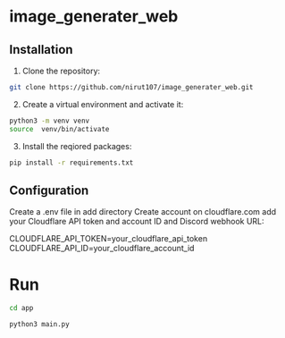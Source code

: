 # image_generater_web


## Installation

1. Clone the repository:

```bash
git clone https://github.com/nirut107/image_generater_web.git

```

2. Create a virtual environment and activate it:

```bash
python3 -m venv venv
source  venv/bin/activate
```

3. Install the reqiored packages:

```bash
pip install -r requirements.txt
```

## Configuration

Create a .env file in add directory
Create account on cloudflare.com
add your Cloudflare API token and account ID and Discord webhook URL:

CLOUDFLARE_API_TOKEN=your_cloudflare_api_token
CLOUDFLARE_API_ID=your_cloudflare_account_id

# Run

```bash
cd app
```

```bash
python3 main.py
```



